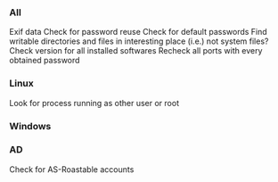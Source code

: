 ### All
Exif data
Check for password reuse
Check for default passwords
Find writable directories and files in interesting place (i.e.) not system files?
Check version for all installed softwares
Recheck all ports with every obtained password

### Linux
Look for process running as other user or root

### Windows

### AD
Check for AS-Roastable accounts
